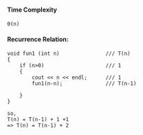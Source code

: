 #### Time Complexity
` 0(n) `

#### Recurrence Relation:
```
void fun1 (int n)               /// T(n)
{
    if (n>0)                    /// 1
    {
        cout << n << endl;      /// 1
        fun1(n-n);              /// T(n-1)

    }
}

so, 
T(n) = T(n-1) + 1 +1
=> T(n) = T(n-1) + 2
```